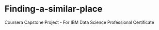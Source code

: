 # Finding-a-similar-place
Coursera Capstone Project - For IBM Data Science Professional Certificate
